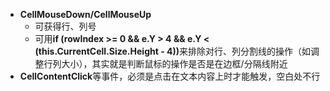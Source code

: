 <ul>
<li><strong>CellMouseDown/CellMouseUp</strong>
<ul>
<li>可获得行、列号</li>
<li>可用<strong>if (rowIndex &gt;= 0 &amp;&amp; e.Y &gt; 4 &amp;&amp; e.Y &lt; (this.CurrentCell.Size.Height - 4))</strong>来排除对行、列分割线的操作（如调整行列大小），其实就是判断鼠标的操作是否是在边框/分隔线附近</li>
</ul>
</li>
<li><strong>CellContentClick</strong>等事件，必须是点击在文本内容上时才能触发，空白处不行</li>
</ul>